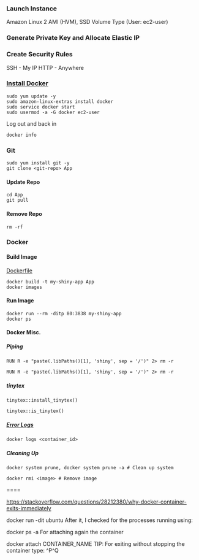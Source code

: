 ### Launch Instance

Amazon Linux 2 AMI (HVM), SSD Volume Type
(User: ec2-user)

### Generate Private Key and Allocate Elastic IP

### Create Security Rules

SSH - My IP
HTTP - Anywhere

### [Install Docker](https://docs.aws.amazon.com/AmazonECS/latest/developerguide/docker-basics.html)

`sudo yum update -y`  
`sudo amazon-linux-extras install docker`  
`sudo service docker start`  
`sudo usermod -a -G docker ec2-user`  

Log out and back in

`docker info`

### Git

`sudo yum install git -y`  
`git clone <git-repo> App`

#### Update Repo

`cd App`  
`git pull`

#### Remove Repo

`rm -rf`

### Docker

#### Build Image

[Dockerfile](https://github.com/mrismailt/r-shiny-aws-ec2-docker-cheatsheet/blob/master/Dockerfile)

`docker build -t my-shiny-app App`  
`docker images`

#### Run Image

`docker run --rm -ditp 80:3838 my-shiny-app`  
`docker ps`

#### Docker Misc.

##### Piping

`RUN R -e "paste(.libPaths()[1], 'shiny', sep = '/')" 2> rm -r`

`RUN R -e "paste(.libPaths()[1], 'shiny', sep = '/')" 2> rm -r`

##### tinytex

`tinytex::install_tinytex()`

`tinytex::is_tinytex()`

##### [Error Logs](https://sematext.com/blog/docker-logs-location/#:~:text=First%20of%20all%2C%20to%20list,use%20the%20docker%20ps%20command.&text=Then%2C%20with%20the%20docker%20logs,logs%20for%20a%20particular%20container.&text=Most%20of%20the%20time%20you,the%20last%20few%20logs%20lines.)

`docker logs <container_id>`

##### Cleaning Up

`docker system prune, docker system prune -a # Clean up system`

`docker rmi <image> # Remove image`
  
====

https://stackoverflow.com/questions/28212380/why-docker-container-exits-immediately

docker run -dit ubuntu
After it, I checked for the processes running using:

docker ps -a
For attaching again the container

docker attach CONTAINER_NAME
TIP: For exiting without stopping the container type: ^P^Q

